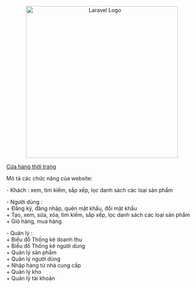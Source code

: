 <p align="center"><a href="https://laravel.com" target="_blank"><img src="https://raw.githubusercontent.com/laravel/art/master/logo-lockup/5%20SVG/2%20CMYK/1%20Full%20Color/laravel-logolockup-cmyk-red.svg" width="400" alt="Laravel Logo"></a></p>

<p align="center">
<div>
        <a href="index.php">Cửa hàng thời trang</a>
</div>
<p>Mô tả các chức năng của website:</p>
<p>    
        - Khách : xem, tìm kiếm, sắp xếp, lọc danh sách các loại sản phẩm
</p>
<p>    
        - Người dùng : <br>
            + Đăng ký, đăng nhập, quên mật khẩu, đổi mật khẩu <br>
            + Tạo, xem, sửa, xóa, tìm kiếm, sắp xếp, lọc danh sách các loại sản phẩm <br>
            + Giỏ hàng, mua hàng <br>
</p>
<p>
        - Quản lý : <br>
            + Biểu đồ Thống kê doanh thu <br>
            + Biểu đổ Thống kê người dùng <br>
            + Quản lý sản phẩm <br>
            + Quản lý người dùng <br>
            + Nhập hàng từ nhà cung cấp <br>
            + Quản lý kho <br>
            + Quản lý tài khoản
</p>
</p>

